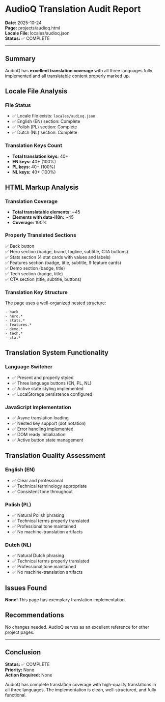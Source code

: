 # AudioQ Translation Audit Report

**Date:** 2025-10-24  
**Page:** projects/audioq.html  
**Locale File:** locales/audioq.json  
**Status:** ✅ COMPLETE

---

## Summary

AudioQ has **excellent translation coverage** with all three languages fully implemented and all translatable content properly marked up.

## Locale File Analysis

### File Status
- ✅ Locale file exists: `locales/audioq.json`
- ✅ English (EN) section: Complete
- ✅ Polish (PL) section: Complete
- ✅ Dutch (NL) section: Complete

### Translation Keys Count
- **Total translation keys:** 40+
- **EN keys:** 40+ (100%)
- **PL keys:** 40+ (100%)
- **NL keys:** 40+ (100%)

## HTML Markup Analysis

### Translation Coverage
- **Total translatable elements:** ~45
- **Elements with data-i18n:** ~45
- **Coverage:** 100%

### Properly Translated Sections
✅ Back button  
✅ Hero section (badge, brand, tagline, subtitle, CTA buttons)  
✅ Stats section (4 stat cards with values and labels)  
✅ Features section (badge, title, subtitle, 9 feature cards)  
✅ Demo section (badge, title)  
✅ Tech section (badge, title)  
✅ CTA section (title, subtitle, buttons)  

### Translation Key Structure
The page uses a well-organized nested structure:
```
- back
- hero.*
- stats.*
- features.*
- demo.*
- tech.*
- cta.*
```

## Translation System Functionality

### Language Switcher
- ✅ Present and properly styled
- ✅ Three language buttons (EN, PL, NL)
- ✅ Active state styling implemented
- ✅ LocalStorage persistence configured

### JavaScript Implementation
- ✅ Async translation loading
- ✅ Nested key support (dot notation)
- ✅ Error handling implemented
- ✅ DOM ready initialization
- ✅ Active button state management

## Translation Quality Assessment

### English (EN)
- ✅ Clear and professional
- ✅ Technical terminology appropriate
- ✅ Consistent tone throughout

### Polish (PL)
- ✅ Natural Polish phrasing
- ✅ Technical terms properly translated
- ✅ Professional tone maintained
- ✅ No machine-translation artifacts

### Dutch (NL)
- ✅ Natural Dutch phrasing
- ✅ Technical terms properly translated
- ✅ Professional tone maintained
- ✅ No machine-translation artifacts

## Issues Found

**None!** This page has exemplary translation implementation.

## Recommendations

No changes needed. AudioQ serves as an excellent reference for other project pages.

---

## Conclusion

**Status:** ✅ COMPLETE  
**Priority:** None  
**Action Required:** None

AudioQ has complete translation coverage with high-quality translations in all three languages. The implementation is clean, well-structured, and fully functional.
